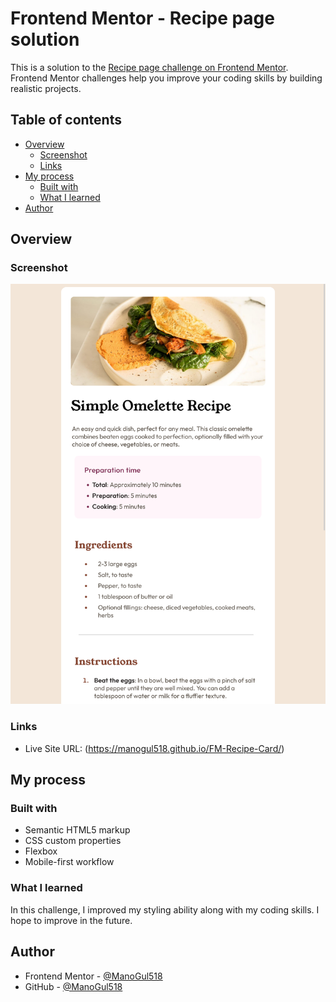 # Frontend Mentor - Recipe page solution

This is a solution to the [Recipe page challenge on Frontend Mentor](https://www.frontendmentor.io/challenges/recipe-page-KiTsR8QQKm). Frontend Mentor challenges help you improve your coding skills by building realistic projects. 

## Table of contents

- [Overview](#overview)
  - [Screenshot](#screenshot)
  - [Links](#links)
- [My process](#my-process)
  - [Built with](#built-with)
  - [What I learned](#what-i-learned)
- [Author](#author)

## Overview

### Screenshot

![](images/screenshot.png)

### Links

- Live Site URL: (https://manogul518.github.io/FM-Recipe-Card/)

## My process

### Built with

- Semantic HTML5 markup
- CSS custom properties
- Flexbox
- Mobile-first workflow

### What I learned

In this challenge, I improved my styling ability along with my coding skills. I hope to improve in the future.


## Author

- Frontend Mentor - [@ManoGul518](https://www.frontendmentor.io/profile/ManoGul518)
- GitHub - [@ManoGul518](https://github.com/ManoGul518)


